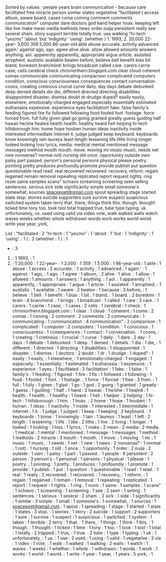 Sorted by values :
people years brain communication - because care facilitated free miracle person similar states vegetative "facilitated ( access album, aware board. cases coma coming comment comments communication" computer dare doctors god hand helper hoax. keeping left like live make mean media methods news order ouija persistent really see several sham. story support terrible totally true. use walking "hi-tech "yes/no" 'about 'but 'indignity' 'using'. (whether ) 1. 1993, 2. 20,000 22-year- 3,000 359 5,000 86-year-old able abuse accurate. activity advanced again.' against ago, ago. agree alive alive. allow allowed amounts answers anything. aol. apparently apparently, appropriate argue article. assisted atrophied. austistic available beaten before, believe bell benefit bias bit bland, boredom brain/mind. brings broadcast called care. carers carrie case; cells cerebral check chrisnorthern.blogspot.com clear cloud coherent comas communicate communicating comparison complicated computers condition. conscious consciousness consequences contact conversation. coons, creating cretinous crucial curve daily. day days debate debunked deep denied details die die, different directed directing disabilities disappointed disaster. dismiss doubt dr drudge duped? easily easily, elsewhere, emotionally-charged engaged especially essentially estimated euthanasia expensive. experience eyes facilitation! fake. false family's feeding figured fire fix followed following food fooled foot. footage. force forced from. full fully given glad go going granted greatly guess guiding half hawaii he/she healed health health. healthy heard hell helping hi-tech hillsborough him. home hope houben human ideas inactivity inside interested intermediate internet it. judge judged keep keyboard. keyboards know knowingly lain laureys least length lessening life little living longer. looked looking loss lyrics, media. medical mental mentioned message messages method mouth mouth. move. moving mr music music, needs net new nonsense? normal not) nursing old once. opportunity outside own palsy part passed. person's personal persons physical please poetry. pointing pretty produces profoundly promote provide publish put question questionable read read. real recovered recovered. recovery, reform. regain regained remain removal repeating replicated report request rights. ring room same samples scans" schiavo screaming screening seen selling sentences. serious sick side significantly simple small someone's somewhat, sources spacepoet@gmail.com spout spreading stage started state stop. stories suicide supporters sure survive suspect suspicious switched system taken terry that. there, things think this. though. thought ticked time tony too. took tool total trapped true, tube type typing. uk unfortunately, us. used using valid via video vote, walk walked walls watch waves weeks whether whole withdrawn words work works world world. write year year, york, 

List :
"facilitated : 2
"hi-tech : 1
"yes/no" : 1
'about : 1
'but : 1
'indignity' : 1
'using'. : 1
( : 2
(whether : 1
) : 1
- : 3
1. : 1
1993, : 1
2. : 1
20,000 : 1
22-year- : 1
3,000 : 1
359 : 1
5,000 : 1
86-year-old : 1
able : 1
abuse : 1
access : 2
accurate. : 1
activity : 1
advanced : 1
again.' : 1
against : 1
ago, : 1
ago. : 1
agree : 1
album, : 2
alive : 1
alive. : 1
allow : 1
allowed : 1
amounts : 1
answers : 1
anything. : 1
aol. : 1
apparently : 1
apparently, : 1
appropriate : 1
argue : 1
article. : 1
assisted : 1
atrophied. : 1
austistic : 1
available : 1
aware : 2
beaten : 1
because : 3
before, : 1
believe : 1
bell : 1
benefit : 1
bias : 1
bit : 1
bland, : 1
board. : 2
boredom : 1
brain : 4
brain/mind. : 1
brings : 1
broadcast : 1
called : 1
care : 3
care. : 1
carers : 1
carrie : 1
case; : 1
cases : 2
cells : 1
cerebral : 1
check : 1
chrisnorthern.blogspot.com : 1
clear : 1
cloud : 1
coherent : 1
coma : 2
comas : 1
coming : 2
comment : 2
comments : 2
communicate : 1
communicating : 1
communication : 4
communication" : 2
comparison : 1
complicated : 1
computer : 2
computers : 1
condition. : 1
conscious : 1
consciousness : 1
consequences : 1
contact : 1
conversation. : 1
coons, : 1
creating : 1
cretinous : 1
crucial : 1
curve : 1
daily. : 1
dare : 2
day : 1
days : 1
debate : 1
debunked : 1
deep : 1
denied : 1
details : 1
die : 1
die, : 1
different : 1
directed : 1
directing : 1
disabilities : 1
disappointed : 1
disaster. : 1
dismiss : 1
doctors : 2
doubt : 1
dr : 1
drudge : 1
duped? : 1
easily : 1
easily, : 1
elsewhere, : 1
emotionally-charged : 1
engaged : 1
especially : 1
essentially : 1
estimated : 1
euthanasia : 1
expensive. : 1
experience : 1
eyes : 1
facilitated : 3
facilitation! : 1
fake. : 1
false : 1
family's : 1
feeding : 1
figured : 1
fire : 1
fix : 1
followed : 1
following : 1
food : 1
fooled : 1
foot. : 1
footage. : 1
force : 1
forced : 1
free : 3
from. : 1
full : 1
fully : 1
given : 1
glad : 1
go : 1
god : 2
going : 1
granted : 1
greatly : 1
guess : 1
guiding : 1
half : 1
hand : 2
hawaii : 1
he/she : 1
healed : 1
health : 1
health. : 1
healthy : 1
heard : 1
hell : 1
helper : 2
helping : 1
hi-tech : 1
hillsborough : 1
him. : 1
hoax. : 2
home : 1
hope : 1
houben : 1
human : 1
ideas : 1
inactivity : 1
inside : 1
interested : 1
intermediate : 1
internet : 1
it. : 1
judge : 1
judged : 1
keep : 1
keeping : 2
keyboard. : 1
keyboards : 1
know : 1
knowingly : 1
lain : 1
laureys : 1
least : 1
left : 2
length : 1
lessening : 1
life : 1
like : 2
little : 1
live : 2
living : 1
longer. : 1
looked : 1
looking : 1
loss : 1
lyrics, : 1
make : 2
mean : 2
media : 2
media. : 1
medical : 1
mental : 1
mentioned : 1
message : 1
messages : 1
method : 1
methods : 2
miracle : 3
mouth : 1
mouth. : 1
move. : 1
moving : 1
mr : 1
music : 1
music, : 1
needs : 1
net : 1
new : 1
news : 2
nonsense? : 1
normal : 1
not) : 1
nursing : 1
old : 1
once. : 1
opportunity : 1
order : 2
ouija : 2
outside : 1
own : 1
palsy : 1
part : 1
passed. : 1
people : 9
persistent : 2
person : 3
person's : 1
personal : 1
persons : 1
physical : 1
please : 1
poetry. : 1
pointing : 1
pretty : 1
produces : 1
profoundly : 1
promote : 1
provide : 1
publish : 1
put : 1
question : 1
questionable : 1
read : 1
read. : 1
real : 1
really : 2
recovered : 1
recovered. : 1
recovery, : 1
reform. : 1
regain : 1
regained : 1
remain : 1
removal : 1
repeating : 1
replicated : 1
report : 1
request : 1
rights. : 1
ring : 1
room : 1
same : 1
samples : 1
scans" : 1
schiavo : 1
screaming : 1
screening : 1
see : 2
seen : 1
selling : 1
sentences. : 1
serious : 1
several : 2
sham. : 2
sick : 1
side : 1
significantly : 1
similar : 3
simple : 1
small : 1
someone's : 1
somewhat, : 1
sources : 1
spacepoet@gmail.com : 1
spout : 1
spreading : 1
stage : 1
started : 1
state : 1
states : 3
stop. : 1
stories : 1
story : 2
suicide : 1
support : 2
supporters : 1
sure : 1
survive : 1
suspect : 1
suspicious : 1
switched : 1
system : 1
taken : 1
terrible : 2
terry : 1
that. : 1
there, : 1
things : 1
think : 1
this. : 1
though. : 1
thought : 1
ticked : 1
time : 1
tony : 1
too. : 1
took : 1
tool : 1
total : 1
totally : 2
trapped : 1
true, : 1
true. : 2
tube : 1
type : 1
typing. : 1
uk : 1
unfortunately, : 1
us. : 1
use : 2
used : 1
using : 1
valid : 1
vegetative : 3
via : 1
video : 1
vote, : 1
walk : 1
walked : 1
walking : 2
walls : 1
watch : 1
waves : 1
weeks : 1
whether : 1
whole : 1
withdrawn : 1
words : 1
work : 1
works : 1
world : 1
world. : 1
write : 1
year : 1
year, : 1
years : 5
york, : 1
